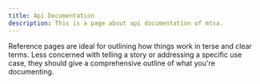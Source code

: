 ```yaml
---
title: Api Documentation
description: This is a page about api documentation of mtsa.
---
```


Reference pages are ideal for outlining how things work in terse and clear terms.
Less concerned with telling a story or addressing a specific use case, they should give a comprehensive outline of what you're documenting.


